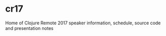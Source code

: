 # cr17
Home of Clojure Remote 2017 speaker information, schedule, source code and presentation notes
